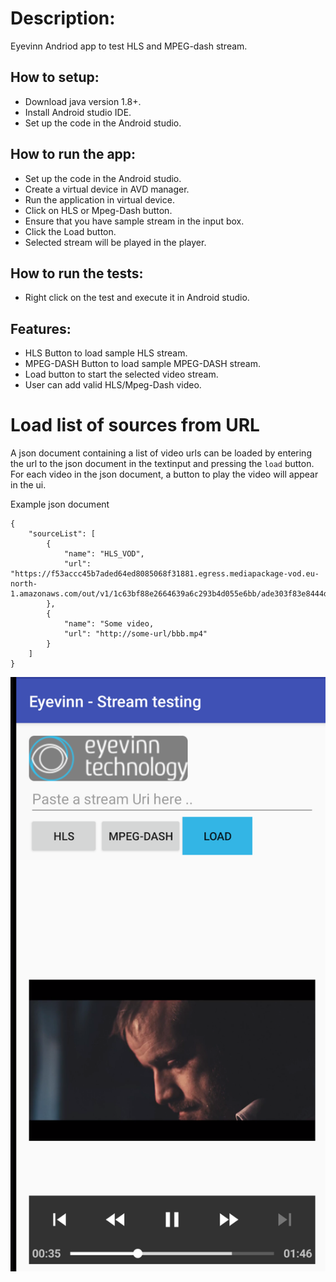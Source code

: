 # Description: #
Eyevinn Andriod app to test HLS and MPEG-dash stream.

## How to setup: ##
- Download java version 1.8+.
- Install Android studio IDE.
- Set up the code in the Android studio.


## How to run the app: ##
- Set up the code in the Android studio.
- Create a virtual device in AVD manager.
- Run the application in virtual device.
- Click on HLS or Mpeg-Dash button. 
- Ensure that you have sample stream in the input box.
- Click the Load button.
- Selected stream will be played in the player.


## How to run the tests: ##
- Right click on the test and execute it in Android studio.


## Features: ## 
- HLS Button to load sample HLS stream.
- MPEG-DASH Button to load sample MPEG-DASH stream.
- Load button to start the selected video stream.
- User can add valid HLS/Mpeg-Dash video.

# Load list of sources from URL
A json document containing a list of video urls can be loaded by entering
the url to the json document in the textinput and pressing the `load` button.
For each video in the json document, a button to play the video will appear
in the ui.

Example json document
```
{
    "sourceList": [
        {
            "name": "HLS_VOD",
            "url": "https://f53accc45b7aded64ed8085068f31881.egress.mediapackage-vod.eu-north-1.amazonaws.com/out/v1/1c63bf88e2664639a6c293b4d055e6bb/ade303f83e8444d69b7658f988abb054/2a647c0cf9b7409598770b9f11799178/manifest.m3u8"
        },
        {
            "name": "Some video,
            "url": "http://some-url/bbb.mp4"
        }
    ]
}
```


![alt text](https://github.com/Eyevinn/android-player/blob/exoplayer-integration/Screenshot.png?raw=true)

